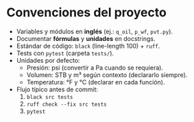 # Convenciones del proyecto

- Variables y módulos en **inglés** (ej.: `q_oil`, `p_wf`, `pvt.py`).
- Documentar **fórmulas** y **unidades** en docstrings.
- Estándar de código: `black` (line-length 100) + `ruff`.
- Tests con `pytest` (carpeta `tests/`).
- Unidades por defecto:
  - Presión: psi (convertir a Pa cuando se requiera).
  - Volumen: STB y m³ según contexto (declararlo siempre).
  - Temperatura: °F y °C (declarar en cada función).
- Flujo típico antes de commit:
  1. `black src tests`
  2. `ruff check --fix src tests`
  3. `pytest`

